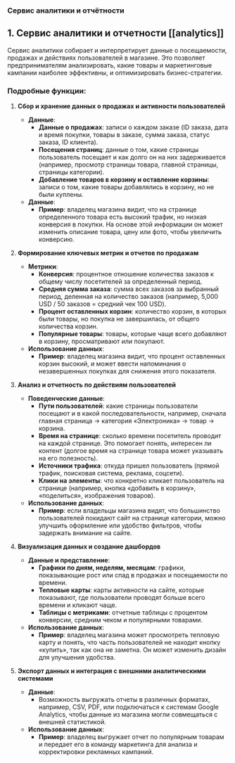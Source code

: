 ### Сервис аналитики и отчётности

## 1. **Сервис аналитики и отчетности** [[analytics]]

Сервис аналитики собирает и интерпретирует данные о посещаемости, продажах и действиях пользователей в магазине. Это позволяет предпринимателям анализировать, какие товары и маркетинговые кампании наиболее эффективны, и оптимизировать бизнес-стратегии.

### Подробные функции:

1. **Сбор и хранение данных о продажах и активности пользователей**
    
    - **Данные**:
        - **Данные о продажах**: записи о каждом заказе (ID заказа, дата и время покупки, товары в заказе, сумма заказа, статус заказа, ID клиента).
        - **Посещения страниц**: данные о том, какие страницы пользователь посещает и как долго он на них задерживается (например, просмотр страницы товара, главной страницы, страницы категории).
        - **Добавление товаров в корзину и оставление корзины**: записи о том, какие товары добавлялись в корзину, но не были куплены.
    - **Данные**:
        - **Пример**: владелец магазина видит, что на странице определенного товара есть высокий трафик, но низкая конверсия в покупки. На основе этой информации он может изменить описание товара, цену или фото, чтобы увеличить конверсию.
2. **Формирование ключевых метрик и отчетов по продажам**
    
    - **Метрики**:
        - **Конверсия**: процентное отношение количества заказов к общему числу посетителей за определенный период.
        - **Средняя сумма заказа**: сумма всех заказов за выбранный период, деленная на количество заказов (например, 5,000 USD / 50 заказов = средний чек 100 USD).
        - **Процент оставленных корзин**: количество корзин, в которых были товары, но покупка не завершилась, от общего количества корзин.
        - **Популярные товары**: товары, которые чаще всего добавляют в корзину, просматривают или покупают.
    - **Использование данных**:
        - **Пример**: владелец магазина видит, что процент оставленных корзин высокий, и может ввести напоминания о незавершенных покупках для снижения этого показателя.
3. **Анализ и отчетность по действиям пользователей**
    
    - **Поведенческие данные**:
        - **Пути пользователей**: какие страницы пользователи посещают и в какой последовательности, например, сначала главная страница → категория «Электроника» → товар → корзина.
        - **Время на странице**: сколько времени посетитель проводит на каждой странице. Это помогает понять, интересен ли контент (долгое время на странице товара может указывать на его полезность).
        - **Источники трафика**: откуда пришел пользователь (прямой трафик, поисковая система, реклама, соцсети).
        - **Клики на элементы**: что конкретно кликает пользователь на странице (например, кнопка «добавить в корзину», «поделиться», изображения товаров).
    - **Использование данных**:
        - **Пример**: если владельцы магазина видят, что большинство пользователей покидают сайт на странице категории, можно улучшить оформление или удобство фильтров, чтобы задержать внимание на сайте.
4. **Визуализация данных и создание дашбордов**
    
    - **Данные и представление**:
        - **Графики по дням, неделям, месяцам**: графики, показывающие рост или спад в продажах и посещаемости по времени.
        - **Тепловые карты**: карты активности на сайте, которые показывают, где пользователи проводят больше всего времени и кликают чаще.
        - **Таблицы с метриками**: отчетные таблицы с процентом конверсии, средним чеком и популярными товарами.
    - **Использование данных**:
        - **Пример**: владелец магазина может просмотреть тепловую карту и понять, что часть пользователей не находит кнопку «купить», так как она не заметна. Он может изменить дизайн для улучшения удобства.
5. **Экспорт данных и интеграция с внешними аналитическими системами**
    
    - **Данные**:
        - Возможность выгружать отчеты в различных форматах, например, CSV, PDF, или подключаться к системам Google Analytics, чтобы данные из магазина могли совмещаться с внешней статистикой.
    - **Использование данных**:
        - **Пример**: владелец выгружает отчет по популярным товарам и передает его в команду маркетинга для анализа и корректировки рекламных кампаний.
